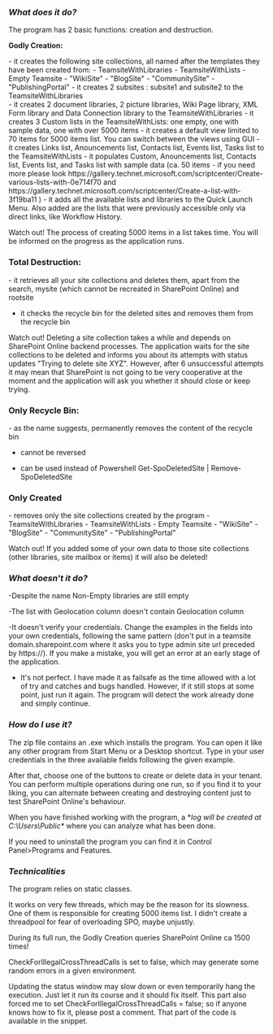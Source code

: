 ### *What does it do?*

The program has 2 basic functions: creation and destruction. 

**Godly Creation:**

<blockqoute>
  - it creates the following site collections, all named after the templates they have been created from:
</blockqoute> 
- TeamsiteWithLibraries
- TeamsiteWithLists
- Empty Teamsite
- "WikiSite"
- "BlogSite"
- "CommunitySite"
- "PublishingPortal"

<blockqoute>
- it creates 2 subsites : subsite1 and subsite2 to the TeamsiteWithLibraries
</blockqoute>
</br>
<blockqoute>
- it creates  2 document libraries, 2 picture libraries, Wiki Page library, XML Form library and Data Connection library to the TeamsiteWithLibraries
</blockqoute>

<blockqoute>
- it creates 3 Custom lists in the TeamsiteWithLists: one empty, one with sample data, one with over 5000 items
</blockqoute>

<blockqoute>
- it creates a default view limited to 70 items for 5000 items list. You can switch between the views using GUI
</blockqoute>

<blockqoute>
- it creates Links list, Anouncements list, Contacts list, Events list, Tasks list  to the TeamsiteWithLists
</blockqoute>

<blockqoute>
- it populates Custom, Anouncements list, Contacts list, Events list, and Tasks list with sample data (ca. 50 items - if you need more please look https://gallery.technet.microsoft.com/scriptcenter/Create-various-lists-with-0e714f70 and https://gallery.technet.microsoft.com/scriptcenter/Create-a-list-with-3f19ba11 )
</blockqoute>

<blockqoute>
- it adds all the available lists and libraries to the Quick Launch Menu. Also added are the lists that were previously accessible only via direct links, like Workflow History.
</blockqoute>

Watch out!  The process of creating 5000 items in a list takes time. You will be informed on the progress as the application runs. 

### Total Destruction:
<blockqoute>
- it retrieves all your site collections and deletes them, apart from the search, mysite (which cannot be recreated in SharePoint Online) and rootsite

- it checks the recycle bin for the deleted sites and removes them from the recycle bin 
</blockqoute>

Watch out! Deleting a site collection takes a while and depends on SharePoint Online backend processes. The application waits for the site collections to be deleted and informs you about its attempts with status updates "Trying to delete site XYZ". However, after 6 unsuccessful attempts it may mean that SharePoint is not going to be very cooperative at the moment and the application will ask you whether it should close or keep trying.

### Only Recycle Bin:
<blockqoute>
- as the name suggests, permanently removes the content of the recycle bin

- cannot be reversed 

- can be used instead of Powershell Get-SpoDeletedSite | Remove-SpoDeletedSite
</blockqoute>

### Only Created
</blockqoute>
- removes only the site collections created by the program 
</blockqoute>
- TeamsiteWithLibraries
- TeamsiteWithLists
- Empty Teamsite
- "WikiSite"
- "BlogSite"
- "CommunitySite"
- "PublishingPortal"

Watch out! If you added some of your own data to those site collections (other libraries, site mailbox or items) it will also be deleted!

### *What doesn't it do?*
<blockqoute>
-Despite the name Non-Empty libraries are still empty

-The list with Geolocation column doesn't contain Geolocation column

-It doesn't verify your credentials. Change the examples in the fields into your own credentials, following the same pattern (don't put in a teamsite domain.sharepoint.com where it asks you to type admin site url preceded by https://). If you make a mistake, you will get an error at an early stage of the application.

- It's not perfect. I have made it as failsafe as the time allowed with a lot of try and catches and bugs handled. However, if it still stops at some point, just run it again. The program will detect the work already done and simply continue. 
</blockqoute>

### *How do I use it?*

The zip file contains an .exe which installs the program. You can open it like any other program from Start Menu or a Desktop shortcut. Type in your user credentials in the three available fields following the given example.

After that, choose one of the buttons to create or delete data in your tenant. You can perform multiple operations during one run, so if you find it to your liking, you can alternate between creating and destroying content just to test SharePoint Online's behaviour.

When you have finished working with the program, a **log will be created at C:\Users\Public\**  where you can analyze what has been done. 

If you need to uninstall the program you can find it in Control Panel>Programs and Features.

### *Technicalities*

The program relies on static classes.

It works on very few threads, which may be the reason for its slowness. One of them is responsible for creating 5000 items list. I didn't create a threadpool for fear of overloading SPO, maybe unjustly. 

During its full run, the Godly Creation queries SharePoint Online ca 1500 times!

CheckForIllegalCrossThreadCalls is set to false, which may generate some random errors in a given environment. 

Updating the status window may slow down or even temporarily hang the execution. Just let it run its course and it should fix itself. This part also forced me to set CheckForIllegalCrossThreadCalls = false; so if anyone knows how to fix it, please post a comment. That part of the code is available in the snippet. 

